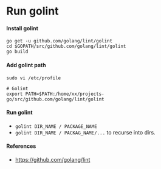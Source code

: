 # Run golint

#### Install golint

    go get -u github.com/golang/lint/golint
    cd $GOPATH/src/github.com/golang/lint/golint
    go build

#### Add golint path

    sudo vi /etc/profile

    # Golint
    export PATH=$PATH:/home/xx/projects-go/src/github.com/golang/lint/golint

#### Run golint
* `golint DIR_NAME / PACKAGE_NAME`
* `golint DIR_NAME / PACKAG_NAME/...` to recurse into dirs.

#### References
* <https://github.com/golang/lint>
